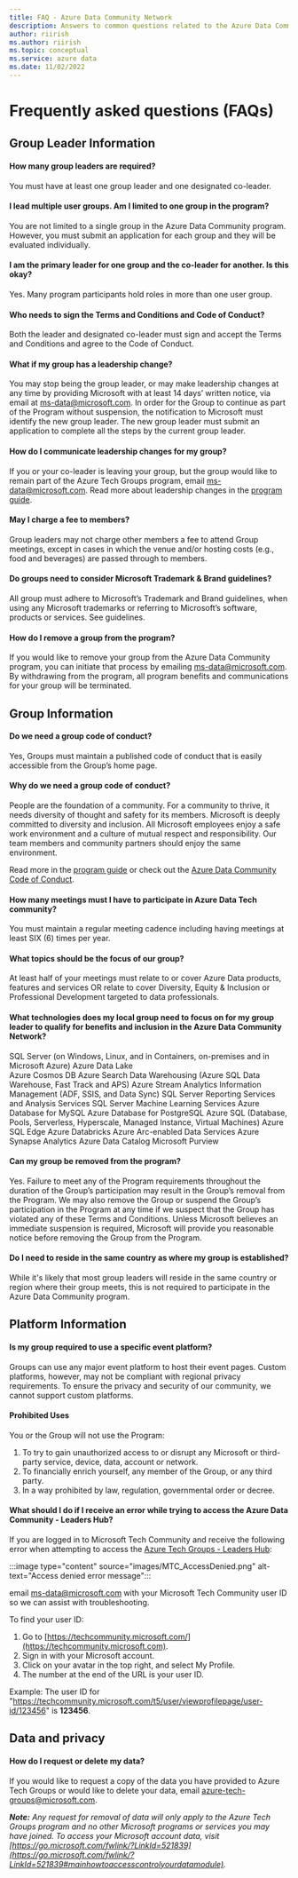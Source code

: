 ```yaml
---
title: FAQ - Azure Data Community Network
description: Answers to common questions related to the Azure Data Community Network program
author: riirish
ms.author: riirish
ms.topic: conceptual
ms.service: azure data
ms.date: 11/02/2022
---
```


# Frequently asked questions (FAQs)

## Group Leader Information

#### How many group leaders are required?  

You must have at least one group leader and one designated co-leader.

#### I lead multiple user groups. Am I limited to one group in the program?

You are not limited to a single group in the Azure Data Community program. However, you must submit an application for each group and they will be evaluated individually.

#### I am the primary leader for one group and the co-leader for another. Is this okay?

Yes. Many program participants hold roles in more than one user group.

#### Who needs to sign the Terms and Conditions and Code of Conduct?

Both the leader and designated co-leader must sign and accept the Terms and Conditions and agree to the Code of Conduct.

#### What if my group has a leadership change?
You may stop being the group leader, or may make leadership changes at any time by providing Microsoft with at least 14 days’ written notice, via email at ms-data@microsoft.com. In order for the Group to continue as part of the Program without suspension, the notification to Microsoft must identify the new group leader.  The new group leader must submit an application to complete all the steps by the current group leader. 

#### How do I communicate leadership changes for my group?

If you or your co-leader is leaving your group, but the group would like to remain part of the Azure Tech Groups program, email ms-data@microsoft.com.
Read more about leadership changes in the [program guide](program-guide.md#leadership-changes).

#### May I charge a fee to members?

Group leaders may not charge other members a fee to attend Group meetings, except in cases in which the venue and/or hosting costs (e.g., food and beverages) are passed through to members.

#### Do groups need to consider Microsoft Trademark & Brand guidelines?
All group must adhere to Microsoft’s Trademark and Brand guidelines, when using any Microsoft trademarks or referring to Microsoft’s software, products or services.  See guidelines.  

#### How do I remove a group from the program?

If you would like to remove your group from the Azure Data Community program, you can initiate that process by emailing ms-data@microsoft.com. By withdrawing from the program, all program benefits and communications for your group will be terminated.

## Group Information 

#### Do we need a group code of conduct?

Yes, Groups must maintain a published code of conduct that is easily accessible from the Group’s home page. 

#### Why do we need a group code of conduct?

People are the foundation of a community. For a community to thrive, it needs diversity of thought and safety for its members. Microsoft is deeply committed to diversity and inclusion. All Microsoft employees enjoy a safe work environment and a culture of mutual respect and responsibility. Our team members and community partners should enjoy the same environment.

Read more in the [program guide](program-guide.md#code-of-conduct) or check out the [Azure Data Community Code of Conduct](code-of-conduct.md).

#### How many meetings must I have to participate in Azure Data Tech community?

You must maintain a regular meeting cadence including having meetings at least SIX (6) times per year.

#### What topics should be the focus of our group?

At least half of your meetings must relate to or cover Azure Data products, features and services OR relate to cover Diversity, Equity & Inclusion or Professional Development targeted to data professionals.

#### What technologies does my local group need to focus on for my group leader to qualify for benefits and inclusion in the Azure Data Community Network?

SQL Server (on Windows, Linux, and in Containers, on-premises and in Microsoft Azure)
Azure Data Lake    
Azure Cosmos DB
Azure Search
Data Warehousing (Azure SQL Data Warehouse, Fast Track and APS)
Azure Stream Analytics
Information Management (ADF, SSIS, and Data Sync)
SQL Server Reporting Services and Analysis Services
SQL Server Machine Learning Services
Azure Database for MySQL
Azure Database for PostgreSQL
Azure SQL (Database, Pools, Serverless, Hyperscale, Managed Instance, Virtual Machines)
Azure SQL Edge
Azure Databricks
Azure Arc-enabled Data Services
Azure Synapse Analytics
Azure Data Catalog
Microsoft Purview

#### Can my group be removed from the program?

Yes.  Failure to meet any of the Program requirements throughout the duration of the Group’s participation may result in the Group’s removal from the Program. We may also remove the Group or suspend the Group’s participation in the Program at any time if we suspect that the Group has violated any of these Terms and Conditions. Unless Microsoft believes an immediate suspension is required, Microsoft will provide you reasonable notice before removing the Group from the Program.


#### Do I need to reside in the same country as where my group is established?

While it's likely that most group leaders will reside in the same country or region where their group meets, this is not required to participate in the Azure Data Community program.

## Platform Information

#### Is my group required to use a specific event platform?

Groups can use any major event platform to host their event pages. Custom platforms, however, may not be compliant with regional privacy requirements. To ensure the privacy and security of our community, we cannot support custom platforms.

#### Prohibited Uses
You or the Group will not use the Program:
1.	To try to gain unauthorized access to or disrupt any Microsoft or third-party service, device, data, account or network.
2.	To financially enrich yourself, any member of the Group, or any third party. 
3.	In a way prohibited by law, regulation, governmental order or decree.


#### What should I do if I receive an error while trying to access the Azure Data Community - Leaders Hub?

If you are logged in to Microsoft Tech Community and receive the following error when attempting to access the [Azure Tech Groups - Leaders Hub](https://aka.ms/azure-tech-groups/LeadersHub):

:::image type="content" source="images/MTC_AccessDenied.png" alt-text="Access denied error message":::

email ms-data@microsoft.com with your Microsoft Tech Community user ID so we can assist with troubleshooting.

To find your user ID:

1. Go to [https://techcommunity.microsoft.com/](https://techcommunity.microsoft.com).
2. Sign in with your Microsoft account.
3. Click on your avatar in the top right, and select My Profile.
4. The number at the end of the URL is your user ID.

Example: The user ID for "https://techcommunity.microsoft.com/t5/user/viewprofilepage/user-id/123456" is **123456**.

## Data and privacy

#### How do I request or delete my data?

If you would like to request a copy of the data you have provided to Azure Tech Groups or would like to delete your data, email azure-tech-groups@microsoft.com.

***Note:*** *Any request for removal of data will only apply to the Azure Tech Groups program and no other Microsoft programs or services you may have joined.
To access your Microsoft account data, visit [https://go.microsoft.com/fwlink/?LinkId=521839](https://go.microsoft.com/fwlink/?LinkId=521839#mainhowtoaccesscontrolyourdatamodule).*
